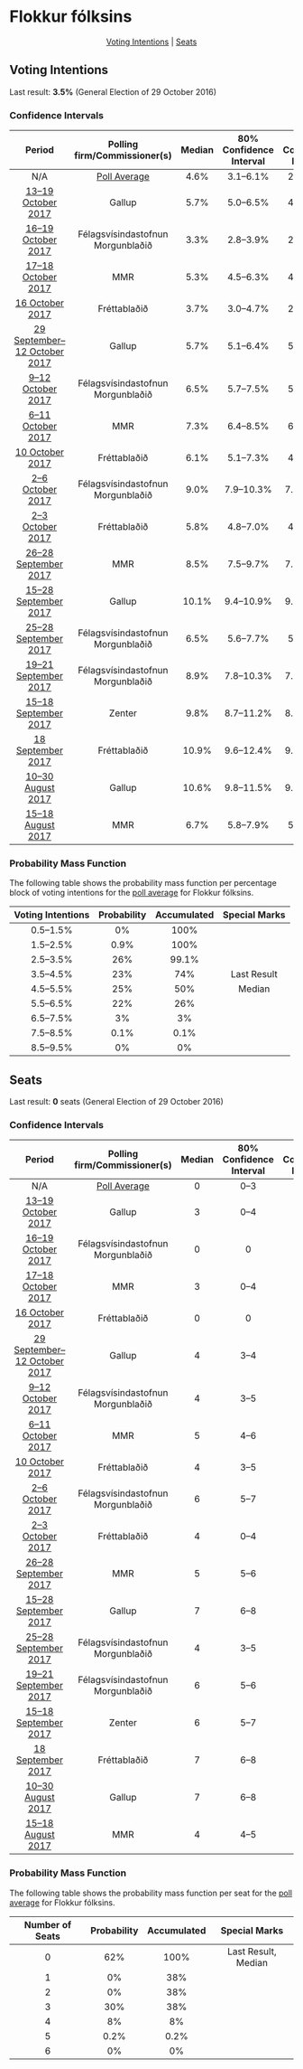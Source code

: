 # Flokkur fólksins

<p align="center"><a href="#voting-intentions">Voting Intentions</a> | <a href="#seats">Seats</a></p>

## Voting Intentions

Last result: **3.5%** (General Election of 29 October 2016)

### Confidence Intervals

| Period     | Polling firm/Commissioner(s) | Median | 80% Confidence Interval | 90% Confidence Interval | 95% Confidence Interval | 99% Confidence Interval |
|:----------:|:----------------:|:-----------:|:-----------------------:|:-----------------------:|:-----------------------:|:-----------------------:|
| N/A | [Poll Average](average.html) | 4.6% | 3.1–6.1% | 2.9–6.4% | 2.7–6.7% | 2.5–7.1% |
| [13–19 October 2017](2017-10-19-Gallup.html) | Gallup | 5.7% | 5.0–6.5% | 4.9–6.7% | 4.7–6.9% | 4.4–7.3% |
| [16–19 October 2017](2017-10-19-Felagsvisindastofnun.html) | Félagsvísindastofnun <br> Morgunblaðið | 3.3% | 2.8–3.9% | 2.7–4.1% | 2.6–4.2% | 2.4–4.5% |
| [17–18 October 2017](2017-10-18-MMR.html) | MMR | 5.3% | 4.5–6.3% | 4.2–6.6% | 4.1–6.8% | 3.7–7.3% |
| [16 October 2017](2017-10-16-Frettabladid.html) | Fréttablaðið | 3.7% | 3.0–4.7% | 2.8–5.0% | 2.6–5.3% | 2.3–5.8% |
| [29 September–12 October 2017](2017-10-12-Gallup.html) | Gallup | 5.7% | 5.1–6.4% | 5.0–6.6% | 4.8–6.7% | 4.6–7.1% |
| [9–12 October 2017](2017-10-12-Felagsvisindastofnun.html) | Félagsvísindastofnun <br> Morgunblaðið | 6.5% | 5.7–7.5% | 5.4–7.7% | 5.2–8.0% | 4.9–8.5% |
| [6–11 October 2017](2017-10-11-MMR.html) | MMR | 7.3% | 6.4–8.5% | 6.1–8.9% | 5.9–9.2% | 5.4–9.8% |
| [10 October 2017](2017-10-10-Frettabladid.html) | Fréttablaðið | 6.1% | 5.1–7.3% | 4.9–7.7% | 4.6–8.0% | 4.2–8.6% |
| [2–6 October 2017](2017-10-06-Felagsvisindastofnun.html) | Félagsvísindastofnun <br> Morgunblaðið | 9.0% | 7.9–10.3% | 7.6–10.7% | 7.3–11.0% | 6.9–11.7% |
| [2–3 October 2017](2017-10-03-Frettabladid.html) | Fréttablaðið | 5.8% | 4.8–7.0% | 4.6–7.3% | 4.3–7.6% | 3.9–8.2% |
| [26–28 September 2017](2017-09-28-MMR.html) | MMR | 8.5% | 7.5–9.7% | 7.2–10.1% | 6.9–10.4% | 6.5–11.0% |
| [15–28 September 2017](2017-09-28-Gallup.html) | Gallup | 10.1% | 9.4–10.9% | 9.2–11.2% | 9.0–11.4% | 8.6–11.8% |
| [25–28 September 2017](2017-09-28-Felagsvisindastofnun.html) | Félagsvísindastofnun <br> Morgunblaðið | 6.5% | 5.6–7.7% | 5.3–8.0% | 5.1–8.3% | 4.7–8.8% |
| [19–21 September 2017](2017-09-21-Felagsvisindastofnun.html) | Félagsvísindastofnun <br> Morgunblaðið | 8.9% | 7.8–10.3% | 7.5–10.6% | 7.2–11.0% | 6.7–11.6% |
| [15–18 September 2017](2017-09-18-Zenter.html) | Zenter | 9.8% | 8.7–11.2% | 8.4–11.6% | 8.1–11.9% | 7.6–12.6% |
| [18 September 2017](2017-09-18-Frettabladid.html) | Fréttablaðið | 10.9% | 9.6–12.4% | 9.2–12.8% | 8.9–13.2% | 8.3–14.0% |
| [10–30 August 2017](2017-08-30-Gallup.html) | Gallup | 10.6% | 9.8–11.5% | 9.6–11.7% | 9.4–11.9% | 9.0–12.4% |
| [15–18 August 2017](2017-08-18-MMR.html) | MMR | 6.7% | 5.8–7.9% | 5.5–8.2% | 5.3–8.5% | 4.9–9.1% |

### Probability Mass Function

The following table shows the probability mass function per percentage block of voting intentions for the [poll average](average.html) for Flokkur fólksins.

| Voting Intentions | Probability | Accumulated | Special Marks |
|:-----------------:|:-----------:|:-----------:|:-------------:|
| 0.5–1.5% | 0% | 100% |  |
| 1.5–2.5% | 0.9% | 100% |  |
| 2.5–3.5% | 26% | 99.1% |  |
| 3.5–4.5% | 23% | 74% | Last Result |
| 4.5–5.5% | 25% | 50% | Median |
| 5.5–6.5% | 22% | 26% |  |
| 6.5–7.5% | 3% | 3% |  |
| 7.5–8.5% | 0.1% | 0.1% |  |
| 8.5–9.5% | 0% | 0% |  |


## Seats

Last result: **0** seats (General Election of 29 October 2016)

### Confidence Intervals

| Period     | Polling firm/Commissioner(s) | Median | 80% Confidence Interval | 90% Confidence Interval | 95% Confidence Interval | 99% Confidence Interval |
|:----------:|:----------------:|:------:|:-----------------------:|:-----------------------:|:-----------------------:|:-----------------------:|
| N/A | [Poll Average](average.html) | 0 | 0–3 | 0–4 | 0–4 | 0–4 |
| [13–19 October 2017](2017-10-19-Gallup.html) | Gallup | 3 | 0–4 | 0–4 | 0–4 | 0–4 |
| [16–19 October 2017](2017-10-19-Felagsvisindastofnun.html) | Félagsvísindastofnun <br> Morgunblaðið | 0 | 0 | 0 | 0 | 0 |
| [17–18 October 2017](2017-10-18-MMR.html) | MMR | 3 | 0–4 | 0–4 | 0–4 | 0–4 |
| [16 October 2017](2017-10-16-Frettabladid.html) | Fréttablaðið | 0 | 0 | 0 | 0–3 | 0–3 |
| [29 September–12 October 2017](2017-10-12-Gallup.html) | Gallup | 4 | 3–4 | 0–4 | 0–4 | 0–5 |
| [9–12 October 2017](2017-10-12-Felagsvisindastofnun.html) | Félagsvísindastofnun <br> Morgunblaðið | 4 | 3–5 | 3–5 | 3–5 | 0–6 |
| [6–11 October 2017](2017-10-11-MMR.html) | MMR | 5 | 4–6 | 4–6 | 4–6 | 3–7 |
| [10 October 2017](2017-10-10-Frettabladid.html) | Fréttablaðið | 4 | 3–5 | 0–5 | 0–5 | 0–6 |
| [2–6 October 2017](2017-10-06-Felagsvisindastofnun.html) | Félagsvísindastofnun <br> Morgunblaðið | 6 | 5–7 | 5–7 | 5–8 | 4–8 |
| [2–3 October 2017](2017-10-03-Frettabladid.html) | Fréttablaðið | 4 | 0–4 | 0–5 | 0–5 | 0–5 |
| [26–28 September 2017](2017-09-28-MMR.html) | MMR | 5 | 5–6 | 4–7 | 4–7 | 4–7 |
| [15–28 September 2017](2017-09-28-Gallup.html) | Gallup | 7 | 6–8 | 6–8 | 6–8 | 6–8 |
| [25–28 September 2017](2017-09-28-Felagsvisindastofnun.html) | Félagsvísindastofnun <br> Morgunblaðið | 4 | 3–5 | 3–5 | 3–6 | 0–6 |
| [19–21 September 2017](2017-09-21-Felagsvisindastofnun.html) | Félagsvísindastofnun <br> Morgunblaðið | 6 | 5–6 | 5–7 | 4–7 | 4–7 |
| [15–18 September 2017](2017-09-18-Zenter.html) | Zenter | 6 | 5–7 | 5–8 | 5–8 | 5–8 |
| [18 September 2017](2017-09-18-Frettabladid.html) | Fréttablaðið | 7 | 6–8 | 6–8 | 5–9 | 5–9 |
| [10–30 August 2017](2017-08-30-Gallup.html) | Gallup | 7 | 6–8 | 6–8 | 6–8 | 6–8 |
| [15–18 August 2017](2017-08-18-MMR.html) | MMR | 4 | 4–5 | 3–5 | 3–6 | 0–6 |

### Probability Mass Function

The following table shows the probability mass function per seat for the [poll average](average.html) for Flokkur fólksins.

| Number of Seats | Probability | Accumulated | Special Marks |
|:---------------:|:-----------:|:-----------:|:-------------:|
| 0 | 62% | 100% | Last Result, Median |
| 1 | 0% | 38% |  |
| 2 | 0% | 38% |  |
| 3 | 30% | 38% |  |
| 4 | 8% | 8% |  |
| 5 | 0.2% | 0.2% |  |
| 6 | 0% | 0% |  |


